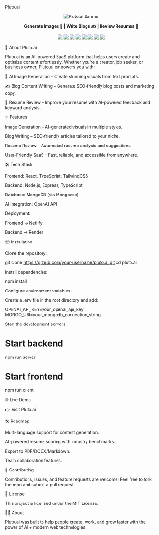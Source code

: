 Pluto.ai
<p align="center"> <img src="https://via.placeholder.com/1000x300?text=Pluto.ai+-+AI+Powered+Content+Platform" alt="Pluto.ai Banner" /> </p> <p align="center"> <b>Generate Images 🎨 | Write Blogs ✍️ | Review Resumes 📄</b> </p>
<p align="center"> <img src="https://img.shields.io/badge/React-20232A?logo=react&logoColor=61DAFB" /> <img src="https://img.shields.io/badge/Node.js-43853D?logo=node.js&logoColor=white" /> <img src="https://img.shields.io/badge/TypeScript-007ACC?logo=typescript&logoColor=white" /> <img src="https://img.shields.io/badge/MongoDB-4EA94B?logo=mongodb&logoColor=white" /> <img src="https://img.shields.io/badge/Mongoose-880000?logo=mongoose&logoColor=white" /> <img src="https://img.shields.io/badge/OpenAI-412991?logo=openai&logoColor=white" /> <img src="https://img.shields.io/badge/Render-46E3B7?logo=render&logoColor=black" /> <img src="https://img.shields.io/badge/Netlify-00C7B7?logo=netlify&logoColor=white" /> </p>
🚀 About Pluto.ai

Pluto.ai is an AI-powered SaaS platform that helps users create and optimize content effortlessly. Whether you’re a creator, job seeker, or business owner, Pluto.ai empowers you with:

🎨 AI Image Generation – Create stunning visuals from text prompts.

✍️ Blog Content Writing – Generate SEO-friendly blog posts and marketing copy.

📄 Resume Review – Improve your resume with AI-powered feedback and keyword analysis.

✨ Features

Image Generation – AI-generated visuals in multiple styles.

Blog Writing – SEO-friendly articles tailored to your niche.

Resume Review – Automated resume analysis and suggestions.

User-Friendly SaaS – Fast, reliable, and accessible from anywhere.

🛠 Tech Stack

Frontend: React, TypeScript, TailwindCSS

Backend: Node.js, Express, TypeScript

Database: MongoDB (via Mongoose)

AI Integration: OpenAI API

Deployment:

Frontend → Netlify

Backend → Render

📦 Installation

Clone the repository:

git clone https://github.com/your-username/pluto.ai.git
cd pluto.ai


Install dependencies:

npm install


Configure environment variables:

Create a .env file in the root directory and add:

OPENAI_API_KEY=your_openai_api_key
MONGO_URI=your_mongodb_connection_string


Start the development servers:

# Start backend
npm run server

# Start frontend
npm run client

🌐 Live Demo

👉 Visit Pluto.ai

🛠 Roadmap

 Multi-language support for content generation.

 AI-powered resume scoring with industry benchmarks.

 Export to PDF/DOCX/Markdown.

 Team collaboration features.

🤝 Contributing

Contributions, issues, and feature requests are welcome!
Feel free to fork the repo and submit a pull request.

📄 License

This project is licensed under the MIT License.

👨‍🚀 About

Pluto.ai was built to help people create, work, and grow faster with the power of AI + modern web technologies.
